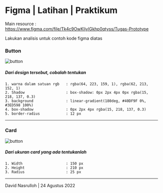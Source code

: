 # Figma | Latihan | Praktikum

Main resource : https://www.figma.com/file/Tk4c9OwKIjylGkhp0qtyss/Tugas-Prototype

Lakukan analisis untuk contoh kode figma diatas

### Button

![button](./screenshots/button.jpg)

##### Dari design tersebut, cobalah tentukan

```
1. warna dalam satuan rgb   : rgba(64, 223, 159, 1), rgba(62, 213, 152, 1)
2. Shadow                   : box-shadow: 0px 2px 4px 0px rgba(15, 218, 137, 0.3)
3. background               : linear-gradient(180deg, #40DF9F 0%, #3ED598 100%)
4. box-shadow               : 0px 2px 4px rgba(15, 218, 137, 0.3)
5. border-radius            : 12 px
```

---

### Card

![button](./screenshots/card.jpg)

##### Dari ukuran card yang ada tentukanlah

```
1. Width                    : 150 px
2. Height                   : 210 px
3. Radius                   : 25 px
```

---

David Nasrulloh | 24 Agustus 2022
